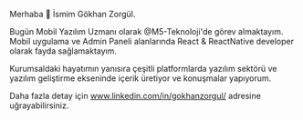 Merhaba 👋 İsmim Gökhan Zorgül.

Bugün Mobil Yazılım Uzmanı olarak @M5-Teknoloji'de görev almaktayım. Mobil uygulama ve Admin Paneli alanlarında React & ReactNative developer olarak fayda sağlamaktayım.

Kurumsaldaki hayatımın yanısıra çeşitli platformlarda yazılım sektörü ve yazılım geliştirme ekseninde içerik üretiyor ve konuşmalar yapıyorum.

Daha fazla detay için www.linkedin.com/in/gokhanzorgul/ adresine uğrayabilirsiniz.
